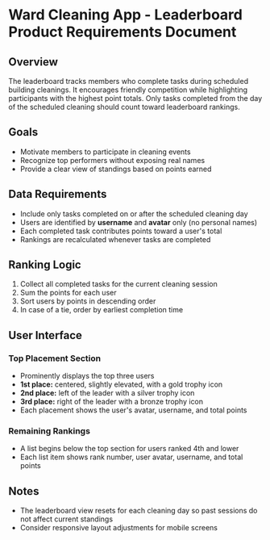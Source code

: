 # Ward Cleaning App - Leaderboard Product Requirements Document

## Overview
The leaderboard tracks members who complete tasks during scheduled building cleanings. It encourages friendly competition while highlighting participants with the highest point totals. Only tasks completed from the day of the scheduled cleaning should count toward leaderboard rankings.

## Goals
- Motivate members to participate in cleaning events
- Recognize top performers without exposing real names
- Provide a clear view of standings based on points earned

## Data Requirements
- Include only tasks completed on or after the scheduled cleaning day
- Users are identified by **username** and **avatar** only (no personal names)
- Each completed task contributes points toward a user's total
- Rankings are recalculated whenever tasks are completed

## Ranking Logic
1. Collect all completed tasks for the current cleaning session
2. Sum the points for each user
3. Sort users by points in descending order
4. In case of a tie, order by earliest completion time

## User Interface
### Top Placement Section
- Prominently displays the top three users
- **1st place:** centered, slightly elevated, with a gold trophy icon
- **2nd place:** left of the leader with a silver trophy icon
- **3rd place:** right of the leader with a bronze trophy icon
- Each placement shows the user's avatar, username, and total points

### Remaining Rankings
- A list begins below the top section for users ranked 4th and lower
- Each list item shows rank number, user avatar, username, and total points

## Notes
- The leaderboard view resets for each cleaning day so past sessions do not affect current standings
- Consider responsive layout adjustments for mobile screens
